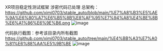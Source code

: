 XR项目稳定性测试框架
涉密代码已处理
总架构：https://github.com/ximi0703/stable_auto/blob/main/%E7%A8%B3%E5%AE%9A%E6%80%A7%E6%B5%8B%E8%AF%95%E7%94%A8%E4%BE%8B%E6%A1%86%E6%9E%B6.png
![image](https://github.com/user-attachments/assets/bd17ae78-a7ab-4e35-9863-24b44139fc90)

代码执行截图：参考该目录内所有截图
https://github.com/ximi0703/stable_auto/tree/main/%E4%BB%A3%E7%A0%81%E6%88%AA%E5%9B%BE
![image](https://github.com/user-attachments/assets/b7942455-dc36-442a-a8fd-9dc698111b16)
